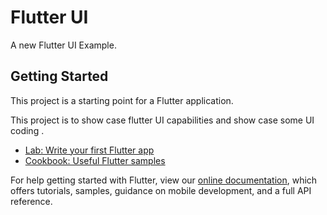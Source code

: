 # Flutter UI

A new Flutter UI Example.

## Getting Started

This project is a starting point for a Flutter application.

This project is to show case flutter UI capabilities and show case some UI coding .


- [Lab: Write your first Flutter app](https://flutter.dev/docs/get-started/codelab)
- [Cookbook: Useful Flutter samples](https://flutter.dev/docs/cookbook)

For help getting started with Flutter, view our
[online documentation](https://flutter.dev/docs), which offers tutorials,
samples, guidance on mobile development, and a full API reference.
